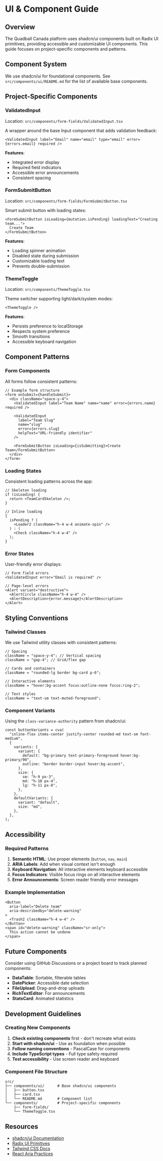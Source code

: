 # UI & Component Guide

## Overview

The Quadball Canada platform uses shadcn/ui components built on Radix UI primitives, providing accessible and customizable UI components. This guide focuses on project-specific components and patterns.

## Component System

We use shadcn/ui for foundational components. See `src/components/ui/README.md` for the list of available base components.

## Project-Specific Components

### ValidatedInput

Location: `src/components/form-fields/ValidatedInput.tsx`

A wrapper around the base Input component that adds validation feedback:

```tsx
<ValidatedInput label="Email" name="email" type="email" error={errors.email} required />
```

**Features**:

- Integrated error display
- Required field indicators
- Accessible error announcements
- Consistent spacing

### FormSubmitButton

Location: `src/components/form-fields/FormSubmitButton.tsx`

Smart submit button with loading states:

```tsx
<FormSubmitButton isLoading={mutation.isPending} loadingText="Creating team...">
  Create Team
</FormSubmitButton>
```

**Features**:

- Loading spinner animation
- Disabled state during submission
- Customizable loading text
- Prevents double-submission

### ThemeToggle

Location: `src/components/ThemeToggle.tsx`

Theme switcher supporting light/dark/system modes:

```tsx
<ThemeToggle />
```

**Features**:

- Persists preference to localStorage
- Respects system preference
- Smooth transitions
- Accessible keyboard navigation

## Component Patterns

### Form Components

All forms follow consistent patterns:

```tsx
// Example form structure
<form onSubmit={handleSubmit}>
  <div className="space-y-4">
    <ValidatedInput label="Team Name" name="name" error={errors.name} required />

    <ValidatedInput
      label="Team Slug"
      name="slug"
      error={errors.slug}
      helpText="URL-friendly identifier"
    />

    <FormSubmitButton isLoading={isSubmitting}>Create Team</FormSubmitButton>
  </div>
</form>
```

### Loading States

Consistent loading patterns across the app:

```tsx
// Skeleton loading
if (isLoading) {
  return <TeamCardSkeleton />;
}

// Inline loading
{
  isPending ? (
    <Loader2 className="h-4 w-4 animate-spin" />
  ) : (
    <Check className="h-4 w-4" />
  );
}
```

### Error States

User-friendly error displays:

```tsx
// Form field errors
<ValidatedInput error="Email is required" />

// Page-level errors
<Alert variant="destructive">
  <AlertCircle className="h-4 w-4" />
  <AlertDescription>{error.message}</AlertDescription>
</Alert>
```

## Styling Conventions

### Tailwind Classes

We use Tailwind utility classes with consistent patterns:

```tsx
// Spacing
className = "space-y-4"; // Vertical spacing
className = "gap-4"; // Grid/flex gap

// Cards and containers
className = "rounded-lg border bg-card p-6";

// Interactive elements
className = "hover:bg-accent focus:outline-none focus:ring-2";

// Text styles
className = "text-sm text-muted-foreground";
```

### Component Variants

Using the `class-variance-authority` pattern from shadcn/ui:

```tsx
const buttonVariants = cva(
  "inline-flex items-center justify-center rounded-md text-sm font-medium",
  {
    variants: {
      variant: {
        default: "bg-primary text-primary-foreground hover:bg-primary/90",
        outline: "border border-input hover:bg-accent",
      },
      size: {
        sm: "h-9 px-3",
        md: "h-10 px-4",
        lg: "h-11 px-8",
      },
    },
    defaultVariants: {
      variant: "default",
      size: "md",
    },
  },
);
```

## Accessibility

### Required Patterns

1. **Semantic HTML**: Use proper elements (`button`, `nav`, `main`)
2. **ARIA Labels**: Add when visual context isn't enough
3. **Keyboard Navigation**: All interactive elements keyboard accessible
4. **Focus Indicators**: Visible focus rings on all interactive elements
5. **Error Announcements**: Screen reader friendly error messages

### Example Implementation

```tsx
<Button
  aria-label="Delete team"
  aria-describedby="delete-warning"
>
  <Trash2 className="h-4 w-4" />
</Button>
<span id="delete-warning" className="sr-only">
  This action cannot be undone
</span>
```

## Future Components

Consider using GitHub Discussions or a project board to track planned components:

- **DataTable**: Sortable, filterable tables
- **DatePicker**: Accessible date selection
- **FileUpload**: Drag-and-drop uploads
- **RichTextEditor**: For announcements
- **StatsCard**: Animated statistics

## Development Guidelines

### Creating New Components

1. **Check existing components** first - don't recreate what exists
2. **Start with shadcn/ui** - Use as foundation when possible
3. **Follow naming conventions** - PascalCase for components
4. **Include TypeScript types** - Full type safety required
5. **Test accessibility** - Use screen reader and keyboard

### Component File Structure

```
src/
├── components/ui/      # Base shadcn/ui components
│   ├── button.tsx
│   ├── card.tsx
│   └── README.md       # Component list
└── components/         # Project-specific components
    ├── form-fields/
    └── ThemeToggle.tsx
```

## Resources

- [shadcn/ui Documentation](https://ui.shadcn.com)
- [Radix UI Primitives](https://radix-ui.com)
- [Tailwind CSS Docs](https://tailwindcss.com)
- [React Aria Practices](https://www.w3.org/WAI/ARIA/apg/patterns/)
